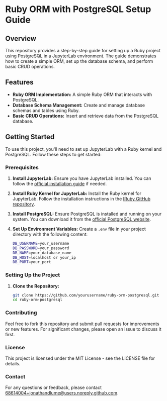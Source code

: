 # Ruby ORM with PostgreSQL Setup Guide

## Overview

This repository provides a step-by-step guide for setting up a Ruby project using PostgreSQL in a JupyterLab environment. The guide demonstrates how to create a simple ORM, set up the database schema, and perform basic CRUD operations.

## Features

- **Ruby ORM Implementation:** A simple Ruby ORM that interacts with PostgreSQL.
- **Database Schema Management:** Create and manage database schemas and tables using Ruby.
- **Basic CRUD Operations:** Insert and retrieve data from the PostgreSQL database.

## Getting Started

To use this project, you'll need to set up JupyterLab with a Ruby kernel and PostgreSQL. Follow these steps to get started:

### Prerequisites

1. **Install JupyterLab:** Ensure you have JupyterLab installed. You can follow the [official installation guide](https://jupyter.org/install) if needed.

2. **Install Ruby Kernel for JupyterLab:** Install the Ruby kernel for JupyterLab. Follow the installation instructions in the [IRuby GitHub repository](https://github.com/SCIInstitute/IRuby).

3. **Install PostgreSQL:** Ensure PostgreSQL is installed and running on your system. You can download it from the [official PostgreSQL website](https://www.postgresql.org/download/).

4. **Set Up Environment Variables:** Create a `.env` file in your project directory with the following content:

    ```sh
    DB_USERNAME=your_username
    DB_PASSWORD=your_password
    DB_NAME=your_database_name
    DB_HOST=localhost or your_ip
    DB_PORT=your_port
    ```

### Setting Up the Project

1. **Clone the Repository:**

    ```sh
    git clone https://github.com/yourusername/ruby-orm-postgresql.git
    cd ruby-orm-postgresql
    ```

### Contributing
Feel free to fork this repository and submit pull requests for improvements or new features. For significant changes, please open an issue to discuss it first.

### License
This project is licensed under the MIT License - see the LICENSE file for details.

### Contact
For any questions or feedback, please contact 68614004+jonathandlume@users.noreply.github.com.
